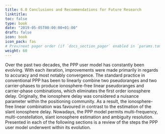 ```yaml
---
title: 6.0 Conclusions and Recommendations for Future Research
linktitle:
toc: false
type: book
date: "2019-05-05T00:00:00+01:00"
draft: false
icon: book
icon_pack: fas
# Prev/next pager order (if `docs_section_pager` enabled in `params.toml`)
weight: 60
---
```


Over the past two decades, the PPP user model has constantly been evolving. With each iteration, improvements were made primarily in regards to accuracy and most notably convergence. The standard practice in conventional PPP has been to linearly combine two pseudoranges and two carrier-phases to produce ionosphere-free linear pseudoranges and carrier-phase combinations, which eliminates the first order ionosphere delay. Originally, the ionosphere delay was considered a nuisance parameter within the positioning community. As a result, the ionosphere-free linear combination was favoured in contrast to the estimation of the slant ionosphere delay. Nowadays, the PPP model permits multi-frequency, multi-constellation, slant ionosphere estimation and ambiguity resolution. Presented in each of the following sections is a review of the steps the PPP user model underwent within its evolution.